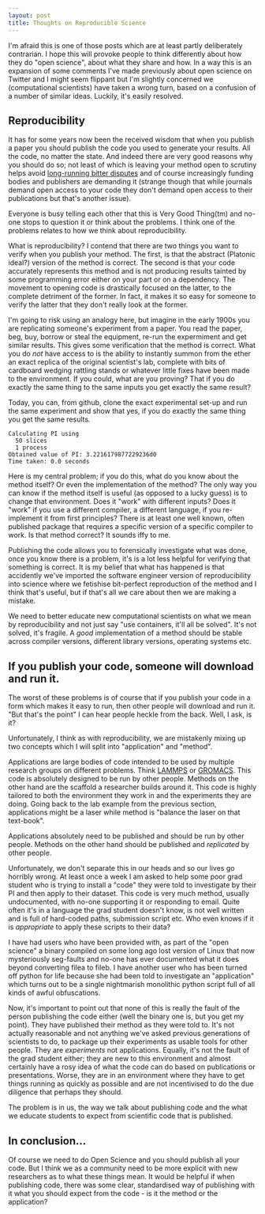 ```yaml
---
layout: post
title: Thoughts on Reproducible Science
---
```


I'm afraid this is one of those posts which are at least partly deliberately contrarian.  I hope this will provoke people to think differently about how they do "open science", about what they share and how.  In a way this is an expansion of some comments I've made previously about open science on Twitter and I might seem flippant but I'm slightly concerned we (computational scientists) have taken a wrong turn, based on a confusion of a number of similar ideas.  Luckily, it's easily resolved.

## Reproducibility

It has for some years now been the received wisdom that when you publish a paper you should publish the code you used to generate your results.  All the code, no matter the state.  And indeed there are very good reasons why you should do so; not least of which is leaving your method open to scrutiny helps avoid [long-running bitter disputes](https://physicstoday.scitation.org/do/10.1063/PT.6.1.20180822a/full/) and of course increasingly funding bodies and publishers are demanding it (strange though that while journals demand open access to your code they don't demand open access to their publications but that's another issue).

Everyone is busy telling each other that this is Very Good Thing(tm) and no-one stops to question it or think about the problems.  I think one of the problems relates to how we think about reproducibility.

What is reproducibility?  I contend that there are two things you want to verify when you publish your method.  The first, is that the abstract (Platonic ideal?) version of the method is correct.  The second is that your code accurately represents this method and is not producing results tainted by some programming error either on your part or on a dependency.  The movement to opening code is drastically focused on the latter, to the complete detriment of the former.  In fact, it makes it so easy for someone to verify the latter that they don't really look at the former.

I'm going to risk using an analogy here, but imagine in the early 1900s you are replicating someone's experiment from a paper.  You read the paper, beg, buy, borrow or steal the equipment, re-run the expermiment and get similar results.  This gives some verification that the method is correct.  What you do *not* have access to is the ability to instantly summon from the ether an exact replica of the original scientist's lab, complete with bits of cardboard wedging rattling stands or whatever little fixes have been made to the environment.  If you could, what are you proving?  That if you do exactly the same thing to the same inputs you get exactly the same result?

Today, you can, from github, clone the exact experimental set-up and run the same experiment and show that yes, if you do exactly the same thing you get the same results.

```
Calculating PI using
  50 slices
  1 process
Obtained value of PI: 3.2216179877229236d0
Time taken: 0.0 seconds
```

Here is my central problem; if you do this, what do you know about the method itself?  Or even the implementation of the method?  The only way you can know if the method itself is useful (as opposed to a lucky guess) is to change that environment.  Does it "work" with different inputs?  Does it "work" if you use a different compiler, a different language, if you re-implement it from first principles?  There is at least one well known, often published package that requires a specific version of a specific compiler to work.  Is that method correct?  It sounds iffy to me.

Publishing the code allows you to forensically investigate what was done, once you know there is a problem, it's is a lot less helpful for verifying that something is correct.  It is my belief that what has happened is that accidently we've imported the software engineer version of reproducibility into science where we fetishise bit-perfect reproduction of the method and I think that's useful, but if that's all we care about then we are making a mistake.

We need to better educate new computational scientists on what we mean by reproducibility and not just say "use containers, it'll all be solved".  It's not solved, it's fragile.  A *good* implementation of a method should be stable across compiler versions, different library versions, operating systems etc.

## If you publish your code, someone will download and run it.

The worst of these problems is of course that if you publish your code in a form which makes it easy to run, then other people will download and run it.  "But that's the point" I can hear people heckle from the back.  Well, I ask, is it?

Unfortunately, I think as with reproducibility, we are mistakenly mixing up two concepts which I will split into "application" and "method".

Applications are large bodies of code intended to be used by multiple research groups on different problems.  Think [LAMMPS](https://lammps.sandia.gov/) or [GROMACS](http://www.gromacs.org/).  This code is absolutely designed to be run by other people.  Methods on the other hand are the scaffold a researcher builds around it.  This code is highly tailored to both the environment they work in and the experiments they are doing.  Going back to the lab example from the previous section, applications might be a laser while method is "balance the laser on that text-book".

Applications absolutely need to be published and should be run by other people.  Methods on the other hand should be published and _replicated_ by other people.

Unfortunately, we don't separate this in our heads and so our lives go horribly wrong.  At least once a week I am asked to help some poor grad student who is trying to install a "code" they were told to investigate by their PI and then apply to their dataset.  This code is very much method, usually undocumented, with no-one supporting it or responding to email.  Quite often it's in a language the grad student doesn't know, is not well written and is full of hard-coded paths, submission script etc.  Who even knows if it is *appropriate* to apply these scripts to their data?

I have had users who have been provided with, as part of the "open science" a binary compiled on some long ago lost version of Linux that now mysteriously seg-faults and no-one has ever documented what it does beyond converting filea to fileb.  I have another user who has been turned off python for life because she had been told to investigate an "application" which turns out to be a single nightmarish monolithic python script full of all kinds of awful obfuscations.

Now, it's important to point out that none of this is really the fault of the person publishing the code either (well the binary one is, but you get my point).  They have published their method as they were told to.  It's not actually reasonable and not anything we've asked previous generations of scientists to do, to package up their experiments as usable tools for other people.  They are _experiments_ not applications.  Equally, it's not the fault of the grad student either; they are new to this environment and almost certainly have a rosy idea of what the code can do based on publications or presentations.  Worse, they are in an environment where they have to get things running as quickly as possible and are not incentivised to do the due diligence that perhaps they should.

The problem is in us, the way we talk about publishing code and the what we educate students to expect from scientific code that is published.

## In conclusion...

Of course we need to do Open Science and you should publish all your code.  But I think we as a community need to be more explicit with new researchers as to what these things mean.  It would be helpful if when publishing code, there was some clear, standardised way of publishing with it what you should expect from the code - is it the method or the application?